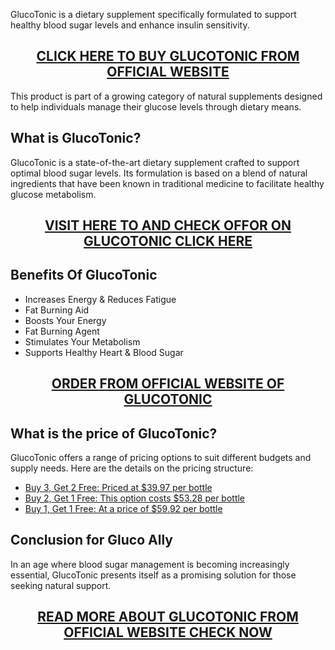 <p>GlucoTonic is a dietary supplement specifically formulated to support healthy blood sugar levels and enhance insulin sensitivity.</p>
<h2 style="text-align: center;"><a href="https://sale365day.com/get-glucotonic">CLICK HERE TO BUY GLUCOTONIC FROM OFFICIAL WEBSITE</a></h2>
<p>This product is part of a growing category of natural supplements designed to help individuals manage their glucose levels through dietary means.</p>
<h2 style="text-align: left;">What is GlucoTonic?</h2>
<p style="text-align: left;">GlucoTonic is a state-of-the-art dietary supplement crafted to support optimal blood sugar levels. Its formulation is based on a blend of natural ingredients that have been known in traditional medicine to facilitate healthy glucose metabolism.</p>
<h2 style="text-align: center;"><a href="https://sale365day.com/get-glucotonic">VISIT HERE TO AND CHECK OFFOR ON GLUCOTONIC CLICK HERE</a></h2>
<h2 style="text-align: left;">Benefits Of GlucoTonic</h2>
<ul style="text-align: left;">
<li>Increases Energy &amp; Reduces Fatigue</li>
<li>Fat Burning Aid</li>
<li>Boosts Your Energy</li>
<li>Fat Burning Agent</li>
<li>Stimulates Your Metabolism</li>
<li>Supports Healthy Heart &amp; Blood Sugar</li>
</ul>
<h2 style="text-align: center;"><a href="https://sale365day.com/get-glucotonic">ORDER FROM OFFICIAL WEBSITE OF GLUCOTONIC</a></h2>
<h2 style="text-align: left;">What is the price of GlucoTonic?</h2>
<p style="text-align: left;">GlucoTonic offers a range of pricing options to suit different budgets and supply needs. Here are the details on the pricing structure:</p>
<ul style="text-align: left;">
<li><a href="https://sale365day.com/get-glucotonic">Buy 3, Get 2 Free: Priced at $39.97 per bottle</a></li>
<li><a href="https://sale365day.com/get-glucotonic">Buy 2, Get 1 Free: This option costs $53.28 per bottle</a></li>
<li><a href="https://sale365day.com/get-glucotonic">Buy 1, Get 1 Free: At a price of $59.92 per bottle</a></li>
</ul>
<h2 style="text-align: left;">Conclusion for Gluco Ally</h2>
<p style="text-align: left;">In an age where blood sugar management is becoming increasingly essential, GlucoTonic presents itself as a promising solution for those seeking natural support.</p>
<h2 style="text-align: center;"><a href="https://sale365day.com/get-glucotonic">READ MORE ABOUT GLUCOTONIC FROM OFFICIAL WEBSITE CHECK NOW</a></h2>
